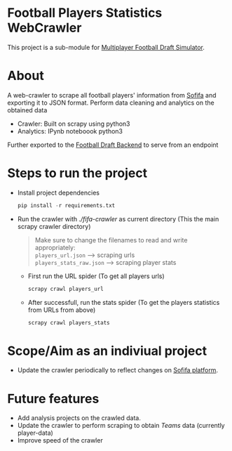 # Football Players Statistics WebCrawler

This project is a sub-module for [Multiplayer Football Draft Simulator](https://github.com/sauravhiremath/fifa).

# About

A web-crawler to scrape all football players' information from [Sofifa](https://sofifa.com/players) and exporting it to JSON format. Perform data cleaning and analytics on the obtained data

* Crawler: Built on scrapy using python3
* Analytics: IPynb noteboook python3

Further exported to the [Football Draft Backend](https://github.com/sauravhiremath/fifa-api) to serve from an endpoint

# Steps to run the project

* Install project dependencies <br>
    ```python
    pip install -r requirements.txt
    ```

* Run the crawler with _./fifa-crawler_ as current directory (This the main scrapy crawler directory)
    > Make sure to change the filenames to read and write appropriately: <br>
    > `players_url.json` --> scraping urls <br>
    > `players_stats_raw.json` --> scraping player stats

    * First run the URL spider (To get all players urls)
        ```python
        scrapy crawl players_url
        ```
    * After successfull, run the stats spider (To get the players statistics from URLs from above)
        ```python
        scrapy crawl players_stats
        ```



# Scope/Aim as an indiviual project

* Update the crawler periodically to reflect changes on [Sofifa platform](https://sofifa.com/players).

# Future features

* Add analysis projects on the crawled data.
* Update the crawler to perform scraping to obtain *Teams* data (currently player-data)
* Improve speed of the crawler
